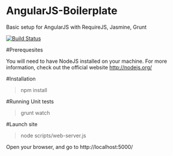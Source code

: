 AngularJS-Boilerplate
=====================

Basic setup for AngularJS with RequireJS, Jasmine, Grunt

[![Build Status](https://travis-ci.org/fdore/AngularJS-Boilerplate.png?branch=master)](https://travis-ci.org/fdore/AngularJS-Boilerplate)

#Prerequesites

You will need to have NodeJS installed on your machine. For more information, check out the official website http://nodejs.org/

#Installation

> npm install

#Running Unit tests

> grunt watch

#Launch site

> node scripts/web-server.js

Open your browser, and go to http://localhost:5000/
